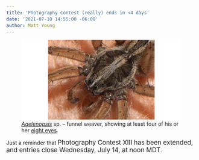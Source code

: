 ```yaml
---
title: 'Photography Contest (really) ends in <4 days'
date: '2021-07-10 14:55:00 -06:00'
author: Matt Young
---
```


<figure>
<img src="/uploads/2021/DSC04366_Agelenidae_Spider_Eyes_600_1.jpg" alt="Spider"

<figcaption><a href="https://en.wikipedia.org/wiki/Agelenopsis"><i>Agelenopsis</i></a> sp. &ndash; funnel weaver, showing at least four of his or her <a href="https://bugguide.net/node/view/84423#Agelenidae">eight eyes</a>.
</figcaption>
</figure>

Just a reminder that <big>Photography Contest XIII has been extended, and entries close Wednesday, July 14, at noon MDT</big>.
